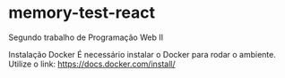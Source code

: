 # memory-test-react
Segundo trabalho de Programação Web II

Instalação Docker
É necessário instalar o Docker para rodar o ambiente. Utilize o link: https://docs.docker.com/install/
